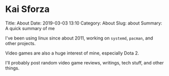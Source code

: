 # Kai Sforza

Title: About
Date: 2019-03-03 13:10
Category: About
Slug: about
Summary:  A quick summary of me

I've been using linux since about 2011, working on `systemd`, `pacman`, and other projects.

Video games are also a huge interest of mine, especially Dota 2.

I'll probably post random video game reviews, writings, tech stuff, and other things.